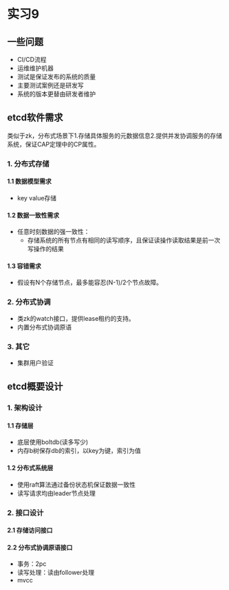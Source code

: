 # 实习9

## 一些问题

+ CI/CD流程
+ 运维维护机器
+ 测试是保证发布的系统的质量
+ 主要测试案例还是研发写
+ 系统的版本更替由研发者维护

## etcd软件需求

类似于zk，分布式场景下1.存储具体服务的元数据信息2.提供并发协调服务的存储系统，保证CAP定理中的CP属性。

### 1. 分布式存储

#### 1.1 数据模型需求

+ key value存储

#### 1.2 数据一致性需求

+ 任意时刻数据的强一致性：
  + 存储系统的所有节点有相同的读写顺序，且保证读操作读取结果是前一次写操作的结果

#### 1.3 容错需求

+ 假设有N个存储节点，最多能容忍(N-1)/2个节点故障。

### 2. 分布式协调

+ 类zk的watch接口，提供lease租约的支持。
+ 内置分布式协调原语

### 3. 其它

+ 集群用户验证

## etcd概要设计

### 1. 架构设计

#### 1.1 存储层

+ 底层使用boltdb(读多写少)
+ 内存b树保存db的索引，以key为键，索引为值

#### 1.2 分布式系统层

+ 使用raft算法通过备份状态机保证数据一致性
+ 读写请求均由leader节点处理

### 2. 接口设计

#### 2.1 存储访问接口

#### 2.2 分布式协调原语接口

+ 事务：2pc
+ 读写处理：读由follower处理
+ mvcc
